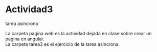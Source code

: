 # Actividad3
tarea asincrona

La carpeta pagina web es la actividad dejada en clase sobre crear un pagina en angular.
<br>
La carpeta tarea3 es el ejercicio de la tarea asincrona.
